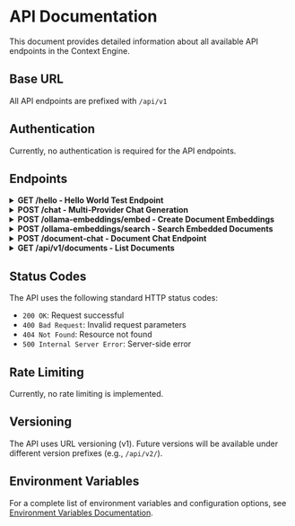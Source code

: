 # API Documentation

This document provides detailed information about all available API endpoints in the Context Engine.

## Base URL

All API endpoints are prefixed with `/api/v1`

## Authentication

Currently, no authentication is required for the API endpoints.

## Endpoints

<details>
<summary><b>GET /hello - Hello World Test Endpoint</b></summary>

Returns a simple greeting message.

**Request**
- Method: GET
- URL: `/api/v1/hello`
- No parameters required

**Response**
- Status: 200 OK
- Content-Type: `application/json`

```json
{
    "message": "Hello, World!"
}
```

**Error Responses**
- 500 Internal Server Error
  ```json
  {
      "detail": "Internal server error message"
  }
  ```

**Example Usage**
```bash
# Using curl
curl http://localhost:8000/api/v1/hello

# Using httpie
http GET http://localhost:8000/api/v1/hello
```
</details>

<details>
<summary><b>POST /chat - Multi-Provider Chat Generation</b></summary>

Generate a chat response using multiple LLM providers.

**Request**
- Method: POST
- URL: `/api/v1/chat`
- Content-Type: `application/json`

**Request Body**
```json
{
    "prompt": "What is Python?",                           // Required
    "system_prompt": "You are a helpful assistant",        // Optional
    "model": "mixtral-8x7b-32768",                        // Optional
    "max_tokens": 500,                                     // Optional
    "provider": "groq"                                     // Optional (defaults to DEFAULT_CHAT_PROVIDER)
}
```

**Response**
- Status: 200 OK
- Content-Type: `application/json`

```json
{
    "response": "Generated text response from the model..."
}
```

**Error Responses**
- 500 Internal Server Error
  ```json
  {
      "detail": "Error message (e.g., model not found, connection error)"
  }
  ```

**Example Usage**
```bash
# Using default provider
curl -X POST "http://localhost:8000/api/v1/chat" \
-H "Content-Type: application/json" \
-d "{\"prompt\": \"What is Python?\"}"

# Using specific provider
curl -X POST "http://localhost:8000/api/v1/chat" \
-H "Content-Type: application/json" \
-d "{
    \"prompt\": \"What is Python?\",
    \"provider\": \"groq\",
    \"model\": \"mixtral-8x7b-32768\",
    \"max_tokens\": 500
}"
```

**Notes**
- Default provider is set via DEFAULT_CHAT_PROVIDER environment variable
- Supports multiple providers: Groq, OpenAI, Gemini, Ollama
- Automatic fallback to Ollama if primary provider fails
</details>

<details>
<summary><b>POST /ollama-embeddings/embed - Create Document Embeddings</b></summary>

Create embeddings for one or more documents using Ollama models.

**Request**
- Method: POST
- URL: `/api/v1/ollama-embeddings/embed`
- Content-Type: `application/json`

**Request Body**
```json
{
    "contents": ["Document text 1", "Document text 2"],    // Required
    "model": "nomic-embed-text"                           // Optional
}
```

**Response**
- Status: 200 OK
- Content-Type: `application/json`

```json
{
    "success": true,
    "message": "Successfully embedded 2 documents"
}
```

**Error Responses**
- 500 Internal Server Error
  ```json
  {
      "detail": "Error message"
  }
  ```

**Example Usage**
```bash
curl -X POST "http://localhost:8000/api/v1/ollama-embeddings/embed" \
-H "Content-Type: application/json" \
-d "{
    \"contents\": [\"Document text 1\", \"Document text 2\"],
    \"model\": \"nomic-embed-text\"
}"
```
</details>

<details>
<summary><b>POST /ollama-embeddings/search - Search Embedded Documents</b></summary>

Search through embedded documents using semantic similarity.

**Request**
- Method: POST
- URL: `/api/v1/ollama-embeddings/search`
- Content-Type: `application/json`

**Request Body**
```json
{
    "query": "Your search query",                         // Required
    "top_k": 2,                                          // Optional (default: 2)
    "model": "nomic-embed-text"                          // Optional
}
```

**Response**
- Status: 200 OK
- Content-Type: `application/json`

```json
{
    "contexts": ["Relevant document 1", "Relevant document 2"],
    "message": "Found 2 relevant documents"
}
```

**Error Responses**
- 500 Internal Server Error
  ```json
  {
      "detail": "Error message"
  }
  ```

**Example Usage**
```bash
curl -X POST "http://localhost:8000/api/v1/ollama-embeddings/search" \
-H "Content-Type: application/json" \
-d "{
    \"query\": \"What is machine learning?\",
    \"top_k\": 3
}"
```
</details>

<details>
<summary><b>POST /document-chat - Document Chat Endpoint</b></summary>

Chat with documents using context-aware responses.

**Request**
- Method: POST
- URL: `/api/v1/document-chat`
- Content-Type: `application/json`

**Request Body**
```json
{
    "query": "Your question about the documents",          // Required
    "context": ["Document context 1", "Document context 2"], // Required
    "max_tokens": 500                                     // Optional
}
```

**Response**
- Status: 200 OK
- Content-Type: `application/json`

```json
{
    "response": "AI-generated response based on document context",
    "relevant_context": ["Used context pieces..."]
}
```

**Example Usage**
```bash
curl -X POST "http://localhost:8000/api/v1/document-chat" \
-H "Content-Type: application/json" \
-d "{
    \"query\": \"What does the document say about X?\",
    \"context\": [\"Document text 1\", \"Document text 2\"]
}"
```
</details>

<details>
<summary><b>GET /api/v1/documents - List Documents</b></summary>

Retrieve all documents stored in the database.

**Request**
- Method: GET
- URL: `/api/v1/documents`
- No parameters required

**Response**
- Status: 200 OK
- Content-Type: `application/json`

```json
[
    {
        "id": "doc_0",
        "content": "Document content..."
    },
    {
        "id": "doc_1",
        "content": "Another document content..."
    }
]
```

**Error Responses**
- 500 Internal Server Error
  ```json
  {
      "detail": "Error message"
  }
  ```

**Example Usage**
```bash
# Using curl
curl http://localhost:8000/api/v1/documents

# Using httpie
http GET http://localhost:8000/api/v1/documents
```
</details>

## Status Codes

The API uses the following standard HTTP status codes:

- `200 OK`: Request successful
- `400 Bad Request`: Invalid request parameters
- `404 Not Found`: Resource not found
- `500 Internal Server Error`: Server-side error

## Rate Limiting

Currently, no rate limiting is implemented.

## Versioning

The API uses URL versioning (v1). Future versions will be available under different version prefixes (e.g., `/api/v2/`).

## Environment Variables

For a complete list of environment variables and configuration options, see [Environment Variables Documentation](ENV.md).
